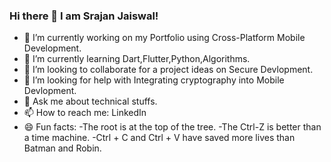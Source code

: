 ### Hi there 👋 I am Srajan Jaiswal!

- 🔭 I’m currently working on my Portfolio using Cross-Platform Mobile Development.
- 🌱 I’m currently learning Dart,Flutter,Python,Algorithms.
- 👯 I’m looking to collaborate for a project ideas on Secure Devlopment.
- 🤔 I’m looking for help with Integrating cryptography into Mobile Devlopment.
- 💬 Ask me about technical stuffs.
- 📫 How to reach me: LinkedIn
- 😄 Fun facts:  -The root is at the top of the tree.
                 -The Ctrl-Z is better than a time machine.
                 -Ctrl + C and Ctrl + V have saved more lives than Batman and Robin.
